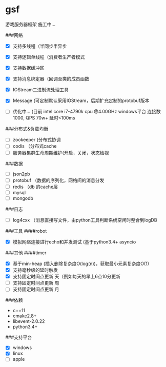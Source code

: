 # gsf

游戏服务器框架 施工中...<br>

###网络
- [x] 支持多线程（半同步半异步
- [x] 支持逻辑单线程（消费者生产者模式
- [x] 支持数据缓冲区
- [x] 支持消息绑定器（回调至类的成员函数
- [x] IOStream二进制流处理工具
- [x] Message (可定制默认采用IOStream，后期扩充定制的protobuf版本
- [ ] 优化中... (目前 intel core i7-4790k cpu @4.00GHz windows平台 连接数1000, QPS 70w+ 延时<100ms


###分布式&负载均衡
- [ ] zookeeper (分布式协调
- [ ] codis （分布式cache
- [ ] 服务器集群生命周期维护(开启，关闭，状态检视

###数据
- [ ] json2pb
- [ ] protobuf （数据的序列化，网络间的消息分发
- [ ] redis （db 的cache层
- [ ] mysql
- [ ] mongodb

###日志
- [ ] log4cxx （消息直接写文件，由python工具判断系统空闲时整合到logDB

###工具
####robot
- [x] 模拟网络连接进行echo和并发测试 (基于python3.4+ asyncio

###其他
####timer
- [x] 基于min-heap (插入删除复杂度O(log(n))，获取最小元素复杂度O(1)
- [x] 支持毫秒级的延时触发
- [x] 支持固定时间点更新 天（例如每天的早上6点10分更新
- [ ] 支持固定时间点更新 周
- [ ] 支持固定时间点更新 月

###依赖
* c++11
* cmake2.8+
* libevent-2.0.22
* python3.4+

###支持平台
- [x] windows
- [x] linux
- [ ] apple
